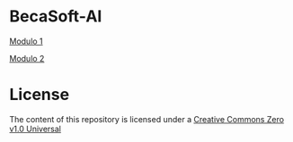 # BecaSoft-AI

[Modulo 1](module-1/README.md)

[Modulo 2](module-2/README.md)

# License
The content of this repository is licensed under a [Creative Commons Zero v1.0 Universal](./LICENSE)
